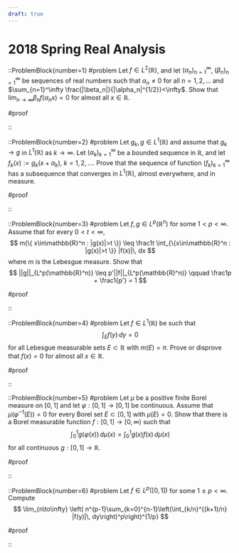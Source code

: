 ```yaml
---
draft: true
---
```


# 2018 Spring Real Analysis

::ProblemBlock{number=1}
#problem
Let $f\in L^2(\mathbb{R})$, and let $(\alpha_n)_{n=1}^\infty$, $(\beta_n)_{n=1}^\infty$ be sequences of real numbers such that $\alpha_n\neq 0$ for all $n=1,2,\ldots$ and $\sum_{n=1}^\infty \frac{|\beta_n|}{|\alpha_n|^{1/2}}<\infty$. Show that $\lim_{n\to\infty}\beta_n f(\alpha_nx)=0$ for almost all $x\in\mathbb{R}$.

#proof

::

::ProblemBlock{number=2}
#problem
Let $g_k,g\in L^1(\mathbb{R})$ and assume that $g_k\to g$ in $L^1(\mathbb{R})$ as $k\to \infty$. Let $(\alpha_k)_{k=1}^\infty$ be a bounded sequence in $\mathbb{R}$, and let $f_k(x):=g_k(x+\alpha_k)$, $k=1,2,\ldots$. Prove that the sequence of function $(f_k)_{k=1}^\infty$ has a subsequence that converges in $L^1(\mathbb{R})$, almost everywhere, and in measure.

#proof

::

::ProblemBlock{number=3}
#problem
Let $f,g\in L^p(\mathbb{R}^n)$ for some $1<p<\infty$. Assume that for every $0<t<\infty$,
$$
m(\{ x\in\mathbb{R}^n : |g(x)|>t \}) \leq \frac1t \int_{\{x\in\mathbb{R}^n : |g(x)|>t \}} |f(x)|\, dx
$$
where $m$ is the Lebesgue measure. Show that
$$
||g||_{L^p(\mathbb{R}^n)} \leq p'||f||_{L^p(\mathbb{R}^n)} \qquad \frac1p + \frac1{p'} = 1
$$

#proof

::

::ProblemBlock{number=4}
#problem
Let $f\in L^1(\mathbb{R})$ be such that
$$
\int_E f(y)\, dy = 0
$$
for all Lebesgue measurable sets $E\subset \mathbb{R}$ with $m(E)=\pi$. Prove or disprove that $f(x)=0$ for almost all $x\in \mathbb{R}$.

#proof

::

::ProblemBlock{number=5}
#problem
Let $\mu$ be a positive finite Borel measure on $[0,1]$ and let $\varphi:[0,1]\to [0,1]$ be continuous. Assume that $\mu(\varphi^{-1}(E))=0$ for every Borel set $E\subset [0,1]$ with $\mu(E)=0$. Show that there is a Borel measurable function $f:[0,1]\to[0,\infty)$ such that 
$$
\int_0^1 g(\varphi(x))\, d\mu(x) = \int_0^1 g(x)f(x) \, d\mu(x)
$$
for all continuous $g:[0,1]\to\mathbb{R}$.

#proof

::

::ProblemBlock{number=6}
#problem
Let $f\in L^p([0,1])$ for some $1\leq p<\infty$. Compute
$$
\lim_{n\to\infty} \left( n^{p-1}\sum_{k=0}^{n-1}\left(\int_{k/n}^{(k+1)/n} |f(y)|\, dy\right)^p\right)^{1/p}
$$

#proof

::